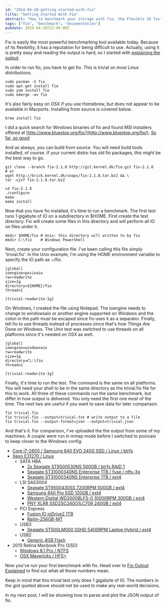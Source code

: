 ```yaml
---
id: "2014-04-28-getting-started-with-fio"
title: "Getting Started With Fio"
abstract: "How to benchmark your storage with fio, the Flexible IO Tester"
tags: ["fio", "benchmark", "documentation"]
pubdate: 2014-04-28T22:00:00Z
---
```


Fio is easily the most powerful benchmarking tool available today. Because of its flexibility, it
has a reputation for being difficult to use. Actually, using it is pretty easy and reading the
output is hard, so I started with [explaining the output](/post/2014-04-17-fio-output-explained.html).

In order to run fio, you have to get fio. This is trivial on most Linux distributions.

    sudo pacman -S fio
    sudo apt-get install fio
    sudo yum install fio
    sudo emerge -av fio

It's also fairly easy on OSX if you use Homebrew, but does not appear to be available in Macports.
Installing from source is covered below.

    brew install fio

I did a quick search for Windows binaries of fio and found MSI installers offered at
[http://www.bluestop.org/fio/](http://www.bluestop.org/fio/).
[So far, so good](/images/fio-windows8.jpg)

And as always, you can build from source. You will need build tools installed, of course. If your
current distro has old fio packages, this might be the best way to go.

    git clone --branch fio-2.1.8 http://git.kernel.dk/fio.git fio-2.1.8
    # or
    wget http://brick.kernel.dk/snaps/fio-2.1.8.tar.bz2 && \
    tar -xjvf fio-2.1.8.tar.bz2

    cd fio-2.1.8
    ./configure
    make
    make install

Now that you have fio installed, it's time to run a benchmark. The first test runs 1 gigabyte of IO on a
subdirectory in $HOME. First create the test directory. Fio will create some files in this directory
and will perform all IO on files under it.

    mkdir $HOME/fio # Unix: this directory will written to by fio
    mkdir C:\fio    # Windows PowerShell

Next, create your configuration file. I've been calling this file simply 'trivial.fio'. In the Unix
example, I'm using the HOME environment variable to specify the IO path as ~/fio.

```
[global]
ioengine=posixaio
rw=readwrite
size=1g
directory=${HOME}/fio
thread=1

[trivial-readwrite-1g]
```

On Windows, I created the file using Notepad.
The ioengine needs to change to windowsaio or another engine supported on Windows
and the colon in the path must be escaped since fio uses it as a separator. Finally, tell fio to
use threads instead of processes since that's how Things Are Done on Windows. The Unix test was
switched to use threads on all platforms since it's needed on OSX as well.

```
[global]
ioengine=windowsaio
rw=readwrite
size=1g
directory=C\:\fio
thread=1

[trivial-readwrite-1g]
```

Finally, it's time to run the test. The command is the same on all platforms. You will need your
shell to be in the same directory as the trivial.fio file for this to work. All three of these
commands run the same benchmark, but differ in how output is delivered. You only need the first
one most of the time. The next two are useful if you want to save data for later comparison.

    fio trivial.fio
    fio trivial.fio --output=trivial.txt # write output to a file
    fio trivial.fio --output-format=json --output=trivial.json

And that's it. For comparison, I've uploaded the the output from some of my machines. A couple were
run in mmap mode before I switched to posixaio to keep closer to the Windows config.

* [Core i7-2600 / Samsung 840 EVO 240G SSD / Linux / btrfs](https://gist.github.com/tobert/11386257#file-brak-samsung840evo-linux-txt)
* [Xeon E31270 / Linux](/post/2014-03-29-benchmarking-disk-latency-setup.html)
    * SATA HBA
        * [2x Seagate ST9500530NS 500GB / btrfs RAID 1](https://gist.github.com/tobert/11386257#file-zorak-enterprise-sata-raid1-txt)
        * [Seagate ST31000340NS Enterprise 1TB / fuse / ntfs-3g](https://gist.github.com/tobert/11386257#file-zorak-enterprise-sata-1tb-ntfs-3g-txt)
        * [Seagate ST31000340NS Enterprise 1TB / ext4](https://gist.github.com/tobert/11386257#file-zorak-enterprise-sata-1tb-ext4-txt)
    * LSI SAS3004
        * [Seagate ST9500430SS 7200RPM 500GB / ext4](https://gist.github.com/tobert/11386257#file-zorak-7200rpm-sas2-txt)
        * [Samsung 840 Pro SSD 120GB / ext4](https://gist.github.com/tobert/11386257#file-brak-samsung840evo-linux-txt)
        * [Western Digital WD3000BLFS-0 10000RPM 300GB / ext4](https://gist.github.com/tobert/11386257#file-zorak-10krpm-sata-on-sas-hba-txt)
        * [PNY XLR8 SSD2SC240G1LC709 240GB / ext4](https://gist.github.com/tobert/11386257#file-zorak-pny-sata-ssd-on-sas-hba-txt)
    * PCI Express
        * [Fusion IO ioDrive2 1TB](https://gist.github.com/tobert/11386257#file-zorak-fusionio-iodriveii-txt)
        * [Raijin-256GB-MT](https://gist.github.com/tobert/11386257#file-zorak-raijin-pcie-256g-txt)
    * USB3
        * [Seagate ST500LM000 SSHD 5400RPM Laptop Hybrid / ext4](https://gist.github.com/tobert/11386257#file-zorak-usb3-sshd-5400rpm-ext4-txt)
    * USB2
        * [Generic 4GB Flash](https://gist.github.com/tobert/11386257#file-zorak-usb2-flash-4g-txt)
* 2013 Retina Macbook Pro (SSD)
    * [Windows 8.1 Pro / NTFS](https://gist.github.com/tobert/11386257#file-trivial-2013-mbp-win81pro-txt)
    * [OSX Mavericks / HFS+](https://gist.github.com/tobert/11386257#file-2013-macbook-pro-osx-mavericks-txt)

Now you've run your first benchmark with fio. Head over to
[Fio Output Explained](/post/2014-04-17-fio-output-explained.html) to find out what all those numbers
mean.

Keep in mind that this trivial test only does 1 gigabyte of IO. The numbers in the gist quoted above
should not be used to make any real-world decisions.

In my next post, I will be showing how to parse and plot the JSON output of fio.

